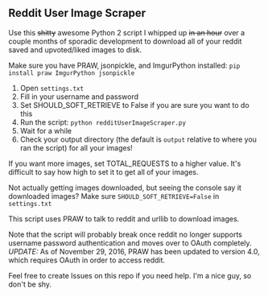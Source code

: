 Reddit User Image Scraper
--------------------------

Use this ~~shitty~~ awesome Python 2 script I whipped up ~~in an hour~~ over a couple months of sporadic development to download all of your reddit saved and upvoted/liked images to disk.

Make sure you have PRAW, jsonpickle, and ImgurPython installed:
`pip install praw ImgurPython jsonpickle`

1. Open `settings.txt`
2. Fill in your username and password
3. Set SHOULD_SOFT_RETRIEVE to False if you are sure you want to do this
4. Run the script: `python redditUserImageScraper.py`
5. Wait for a while
6. Check your output directory (the default is `output` relative to where you ran the script) for all your images!

If you want more images, set TOTAL_REQUESTS to a higher value. It's difficult to say how high to set it to get all of your images.

Not actually getting images downloaded, but seeing the console say it downloaded images? Make sure `SHOULD_SOFT_RETRIEVE=False` in `settings.txt`

This script uses PRAW to talk to reddit and urllib to download images.

Note that the script will probably break once reddit no longer supports username password authentication and moves over to OAuth completely. *UPDATE:* As of November 29, 2016, PRAW has been updated to version 4.0, which requires OAuth in order to access reddit.

Feel free to create Issues on this repo if you need help. I'm a nice guy, so don't be shy.